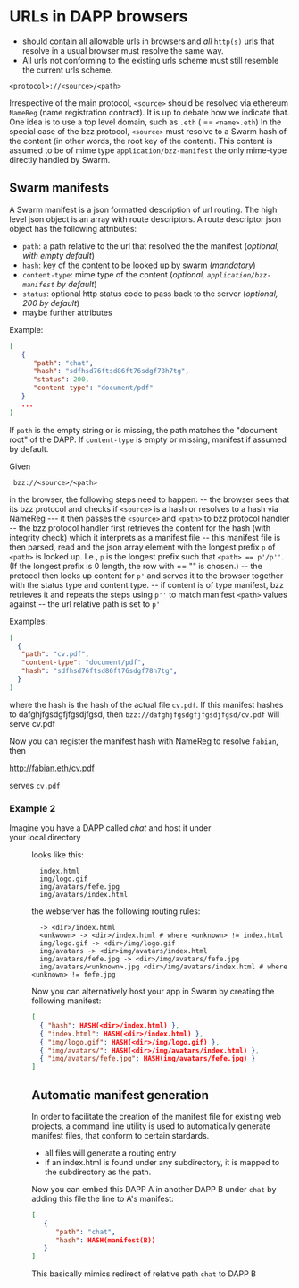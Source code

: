 # URLs in DAPP browsers 
- should contain all allowable urls in browsers and _all_ `http(s)` urls that resolve in a usual browser must resolve the same way. 
- All urls not conforming to the existing urls scheme must still resemble the current urls scheme.

```
<protocol>://<source>/<path>
```

Irrespective of the main protocol, `<source>` should be resolved via ethereum `NameReg` (name registration contract).
It is up to debate how we indicate that. One idea is to use a top level domain, such as `.eth` (<source> == `<name>.eth`)
In the special case of the bzz protocol, `<source>` must resolve to a Swarm hash of the content (in other words, the root key of the content). This content is assumed to be of mime type `application/bzz-manifest` the only mime-type directly handled by Swarm. 

## Swarm manifests

A Swarm manifest is a json formatted description of url routing. The high level json object is an array with route descriptors. A route descriptor json object has the following attributes:

- `path`: a path relative to the url that resolved the the manifest (_optional, with empty default_)
- `hash`: key of the content to be looked up by swarm (_mandatory_)
- `content-type`: mime type of the content (_optional, `application/bzz-manifest` by default_)
- `status`: optional http status code to pass back to the server (_optional, 200 by default_)
- maybe further attributes

Example:
``` json
[
   { 
      "path": "chat",
      "hash": "sdfhsd76ftsd86ft76sdgf78h7tg",
      "status": 200,
      "content-type": "document/pdf"
   }
   ...
]
```

If `path` is the empty string or is missing, the path matches the "document root" of the DAPP.
If `content-type` is empty or missing, manifest if assumed by default.

Given 

```
 bzz://<source>/<path>
```

in the browser, the following steps need to happen: 
-- the browser sees that its bzz protocol and checks if `<source>` is a hash or resolves to a hash via NameReg
--- it then passes the `<source>` and `<path>` to bzz protocol handler
-- the bzz protocol handler first retrieves the content for the hash (with integrity check) which it interprets as a manifest file 
-- this manifest file is then parsed, read and the json array element with the longest prefix `p` of `<path>` is looked up. I.e., `p` is the longest prefix such that `<path> == p'/p''`. (If the longest prefix is 0 length, the row with <name> == "" is chosen.)
-- the protocol then looks up content for `p'` and serves it to the browser together with the status type and content type. 
-- if content is of type manifest, bzz retrieves it and repeats the steps using `p''` to match manifest `<path>` values against
-- the url relative path is set to `p''` 

Examples:

``` json
[
  {
   "path": "cv.pdf",
   "content-type": "document/pdf",
   "hash": "sdfhsd76ftsd86ft76sdgf78h7tg", 
  }
]
```

where the hash is the hash of the actual file `cv.pdf`.
If this manifest hashes to dafghjfgsdgfjfgsdjfgsd, then `bzz://dafghjfgsdgfjfgsdjfgsd/cv.pdf` will serve cv.pdf

Now you can register the manifest hash with NameReg to resolve `fabian`, then 

   http://fabian.eth/cv.pdf 

serves `cv.pdf`

### Example 2
Imagine you have a DAPP called _chat_ and host it under  
your local directory <dir> looks like this:

```
  index.html
  img/logo.gif
  img/avatars/fefe.jpg
  img/avatars/index.html
```

the webserver has the following routing rules:

```
  -> <dir>/index.html 
  <unkwown> -> <dir>/index.html # where <unknown> != index.html
  img/logo.gif -> <dir>/img/logo.gif 
  img/avatars -> <dir>img/avatars/index.html
  img/avatars/fefe.jpg -> <dir>/img/avatars/fefe.jpg
  img/avatars/<unknown>.jpg <dir>/img/avatars/index.html # where <unknown> != fefe.jpg
```

Now you can alternatively host your app in Swarm by creating the following manifest:

``` json
[
  { "hash": HASH(<dir>/index.html) },
  { "index.html": HASH(<dir>/index.html) },
  { "img/logo.gif": HASH(<dir>/img/logo.gif) },
  { "img/avatars/": HASH(<dir>/img/avatars/index.html) },
  { "img/avatars/fefe.jpg": HASH(img/avatars/fefe.jpg) }
]
```

## Automatic manifest generation

In order to facilitate the creation of the manifest file for existing web projects, a command line utility is used to automatically generate manifest files, that conform to certain stardards.

- all files will generate a routing entry 
- if an index.html is found under any subdirectory, it is mapped to the subdirectory as the path.

Now you can embed this DAPP A in another DAPP B under `chat` by adding this file the line to A's manifest:

``` json
[
   { 
      "path": "chat", 
      "hash": HASH(manifest(B)) 
   }
]
```

This basically mimics redirect of relative path `chat` to DAPP B
